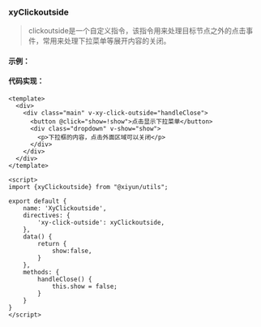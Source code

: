 
### xyClickoutside 

<blockquote class="green-tip">
  <p>clickoutside是一个自定义指令，该指令用来处理目标节点之外的点击事件，常用来处理下拉菜单等展开内容的关闭。</p>
</blockquote>

#### 示例：

<xy-clickoutside />

#### 代码实现：
```vue
<template>
  <div>
    <div class="main" v-xy-click-outside="handleClose">
      <button @click="show=!show">点击显示下拉菜单</button>
      <div class="dropdown" v-show="show">
        <p>下拉框的内容，点击外面区域可以关闭</p>
      </div>
    </div>
  </div>    
</template>
    
<script>
import {xyClickoutside} from "@xiyun/utils";

export default {
    name: 'XyClickoutside',
    directives: {
        'xy-click-outside': xyClickoutside,
    },
    data() {
        return {
            show:false,
        }
    },
    methods: {
        handleClose() {
            this.show = false;
        }
    }
}
</script>
```
